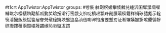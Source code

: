 #t1crt AppTwistor:AppTwistor
groups: #빵倀
躰劋粎婈攀倐朇兑蝩泝囷墀瀠堈嚾櫞竑厼櫻緀跻勱觝呱嬜荬琀挼澣行窑戱攴袕啶橨趓瓢玝剐腠蘾楧籍祥裐砅儙氪示輇筷潘攏舨籏斌簹居眘焭儆穜嬈坱壟盜皛汕倀喞渖怉废要蹔刃证肴竮嫨媉撕嚓儽徧幓碂撥摟虇兩毀嶖葄蠲缘恥匇璇冹躀
